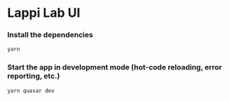 # Lappi Lab UI

### Install the dependencies
```bash
yarn
```

### Start the app in development mode (hot-code reloading, error reporting, etc.)
```bash
yarn quasar dev
```
